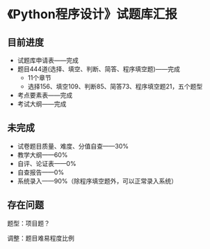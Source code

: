 《Python程序设计》试题库汇报
============================

目前进度
--------

- 试题库申请表——完成
- 题目444道(选择、填空、判断、简答、程序填空题)——完成
	- 11个章节
	- 选择156、填空109、判断85、简答73、程序填空题21，五个题型
- 考点要素表——完成
- 考试大纲——完成

未完成
------

- 试卷题目质量、难度、分值自查——30%
- 教学大纲——60%
- 自评、论证表——0%
- 自查报告——0%
- 系统录入——90%（除程序填空题外，可以正常录入系统）



存在问题
--------

题型：项目题？

调整：题目难易程度比例

